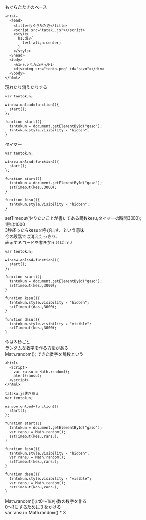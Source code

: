 もぐらたたきのベース
```
<html>
  <head>
    <title>もぐらたたき</title>
    <script src="tataku.js"></script>
    <style>
      h1,div{
        text-align:center;
      }
    </style>
  </head>
  <body>
    <h1>もぐらたたき</h1>
    <div><img src="tento.png" id="gazo"></div>
  </body>
</html>
```
現れたり消えたりする
```
var tentokun;

window.onload=function(){
  start();
};

function start(){
  tentokun = document.getElementById("gazo");
  tentokun.style.visibility = "hidden";
}
```
タイマー
```
var tentokun;

window.onload=function(){
  start();
};

function start(){
  tentokun = document.getElementById("gazo");
  setTimeout(kesu,3000);
}

function kesu(){
  tentokun.style.visibility = "hidden";
}
```
setTimeout(やりたいことが書いてある関数kesu,タイマーの時間3000);  
1秒は1000  
3秒経ったらkesuを呼び出す、という意味  
今の段階では消えたっきり、  
表示するコードを書き加えればいい  
```
var tentokun;

window.onload=function(){
  start();
};

function start(){
  tentokun = document.getElementById("gazo");
  setTimeout(kesu,3000);
}

function kesu(){
  tentokun.style.visibility = "hidden";
  setTimeout(dasu,3000);
}

function dasu(){
  tentokun.style.visibility = "visible";
  setTimeout(kesu,3000);
}
```
今は３秒ごと  
ランダムな数字を作る方法がある  
Math.random();
できた数字を乱数という  
```
<html>
  <script>
    var ransu = Math.random();
    alert(ransu);
  </script>
</html>
```
```
tataku.js書き換え
var tentokun;

window.onload=function(){
  start();
};

function start(){
  tentokun = document.getElementById("gazo");
  var ransu = Math.random();
  setTimeout(kesu,ransu);
}

function kesu(){
  tentokun.style.visibility = "hidden";
  var ransu = Math.random();
  setTimeout(kesu,ransu);
}

function dasu(){
  tentokun.style.visibility = "visible";
  var ransu = Math.random();
  setTimeout(kesu,ransu);
}
```
Math.random();は0〜1の小数の数字を作る  
0〜3にするために３をかける  
 var ransu = Math.random() * 3;  
